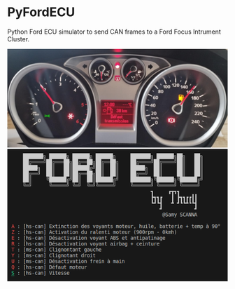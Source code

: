 # PyFordECU
Python Ford ECU simulator to send CAN frames to a Ford Focus Intrument Cluster.

!["Python ECU Simulator Image"](images/ecu_ford.png "Python ECU Simulator")
!["Ford Focus Instrument Cluster Image"](images/instrument_cluster.png "Ford Focus Instrument Cluster")

